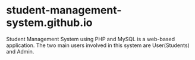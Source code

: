 # student-management-system.github.io
Student Management System using PHP and MySQL is a web-based application. The two main users involved in this system are User(Students) and Admin. 
